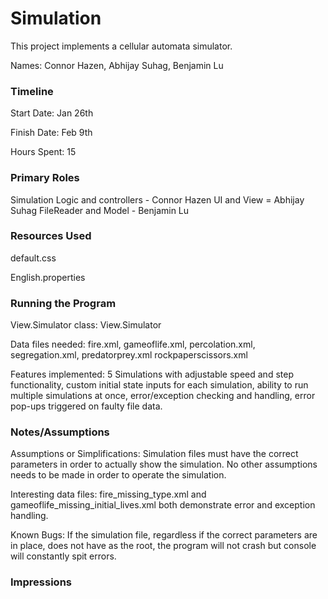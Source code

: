 Simulation
====

This project implements a cellular automata simulator.

Names: Connor Hazen, Abhijay Suhag, Benjamin Lu

### Timeline

Start Date: Jan 26th

Finish Date: Feb 9th

Hours Spent: 15

### Primary Roles

Simulation Logic and controllers - Connor Hazen
UI and View = Abhijay Suhag
FileReader and Model - Benjamin Lu


### Resources Used
default.css

English.properties

### Running the Program

View.Simulator class: View.Simulator

Data files needed: fire.xml, gameoflife.xml, percolation.xml, segregation.xml, predatorprey.xml
rockpaperscissors.xml

Features implemented: 5 Simulations with adjustable speed and step functionality,
custom initial state inputs for each simulation, ability to run multiple
simulations at once, error/exception checking and handling, error 
pop-ups triggered on faulty file data.


### Notes/Assumptions

Assumptions or Simplifications: Simulation files must have the correct 
parameters in order to actually show the simulation. No other assumptions 
needs to be made in order to operate the simulation. 

Interesting data files: fire_missing_type.xml and gameoflife_missing_initial_lives.xml 
both demonstrate error and exception handling. 

Known Bugs: If the simulation file, regardless if the correct parameters
are in place, does not have <simulation> as the root, the program will not 
crash but console will constantly spit errors.


### Impressions





